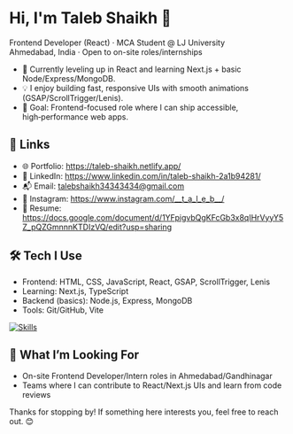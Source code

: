 # Hi, I'm Taleb Shaikh 👋

Frontend Developer (React) · MCA Student @ LJ University  
Ahmedabad, India · Open to on-site roles/internships

- 🌱 Currently leveling up in React and learning Next.js + basic Node/Express/MongoDB.
- 💡 I enjoy building fast, responsive UIs with smooth animations (GSAP/ScrollTrigger/Lenis).
- 🎯 Goal: Frontend-focused role where I can ship accessible, high‑performance web apps.

## 🔗 Links
- 🌐 Portfolio: https://taleb-shaikh.netlify.app/
- 💼 LinkedIn: https://www.linkedin.com/in/taleb-shaikh-2a1b94281/
- 📬 Email: [talebshaikh34343434@gmail.com](mailto:talebshaikh34343434@gmail.com)
- 📸 Instagram: https://www.instagram.com/__t_a_l_e_b__/
- 📜 Resume: https://docs.google.com/document/d/1YFpigvbQgKFcGb3x8qIHrVyyY5Z_pQZGmnnnKTDIzVQ/edit?usp=sharing

## 🛠️ Tech I Use
- Frontend: HTML, CSS, JavaScript, React, GSAP, ScrollTrigger, Lenis
- Learning: Next.js, TypeScript
- Backend (basics): Node.js, Express, MongoDB
- Tools: Git/GitHub, Vite

[![Skills](https://skillicons.dev/icons?i=js,react,nextjs,ts,html,css,tailwind,nodejs,express,mongodb,git,figma)](https://skillicons.dev)

## 🤝 What I’m Looking For
- On-site Frontend Developer/Intern roles in Ahmedabad/Gandhinagar
- Teams where I can contribute to React/Next.js UIs and learn from code reviews

Thanks for stopping by! If something here interests you, feel free to reach out. 😊
